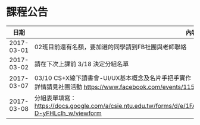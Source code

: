 # 課程公告

日期 | 內容
:----: | -----
  2017-03-01 | 02班目前還有名額，要加選的同學請到FB社團與老師聯絡
  2017-03-02 | 請在下次上課前 3/18 決定分組名單
  2017-03-07 | 03/10 CS+X線下讀書會-UI/UX基本概念及名片手把手實作 <br> 詳情請見社團活動 https://www.facebook.com/events/1153563721421049/
  2017-03-08 | 分組表單填寫：<br>https://docs.google.com/a/csie.ntu.edu.tw/forms/d/e/1FAIpQLSdX8qAvul3xHqlr7fiD4U99zVKMLM4QMh3NxJ-D-yFHLclh_w/viewform